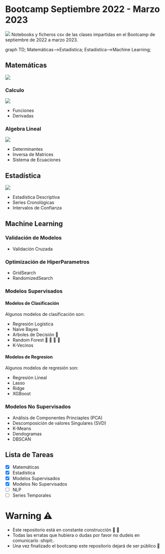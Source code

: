# Bootcamp Septiembre 2022 - Marzo 2023
![](https://masterdatascience.online/wp-content/uploads/2020/02/706-1024x671.jpg)
Notebooks y ficheros csv de las clases impartidas en el Bootcamp de septiembre de 2022 a marzo 2023.



graph TD;
    Matemáticas-->Estadística;
    Estadística-->Machine Learning;



## Matemáticas
![](https://educacion30.b-cdn.net/wp-content/uploads/2020/03/fondo-matematicas_23-2148146270.jpg)
### Calculo
![](https://concepto.de/wp-content/uploads/2013/08/matematicas-e1551990337130.jpg)
* Funciones
* Derivadas
### Algebra Lineal
![](https://s3.amazonaws.com/wwctspa.com/wp-content/uploads/2020/06/19153152/Algebra-econom%C3%ADa.jpg)
* Determinantes
* Inversa de Matrices
* Sistema de Ecuaciones

## Estadística
![](https://masteres.ugr.es/estadistica-aplicada/sites/master/moea/public/imagenes/cabecera/2022-07/estadistica.jpeg)
* Estadística Descriptiva
* Series Cronológicas
* Intervalos de Confianza

## Machine Learning
### Validación de Modelos
* Validación Cruzada
### Optimización de HiperParametros
* GridSearch
* RandomizedSearch

### Modelos Supervisados
#### Modelos de Clasificación
Algunos modelos de clasificación son:
* Regresión Logística
* Naive Bayes 
* Arboles de Decisión :evergreen_tree:
* Random Forest :palm_tree: :evergreen_tree: :deciduous_tree: :christmas_tree:
* K-Vecinos 
#### Modelos de Regresion
Algunos modelos de regresión son:
* Regresión Lineal
* Lasso
* Ridge
* XGBoost

### Modelos No Supervisados
* Análisis de Componentes Princiaples (PCA)
* Descomposición de valores Singulares (SVD)
* K-Means
* Dendogramas
* DBSCAN

## Lista de Tareas

- [x] Matemáticas
- [x] Estadística
- [x] Modelos Supervisados
- [x] Modelos No Supervisados
- [ ] NLP
- [ ] Series Temporales

# Warning :warning:
* Este repositorio está en constante construcción :construction_worker: :construction:
* Todas las erratas que hubiera o dudas por favor no dudeis en comunicarlo :shipit:.
* Una vez finalizado el bootcamp este repositorio dejará de ser público :ghost:
